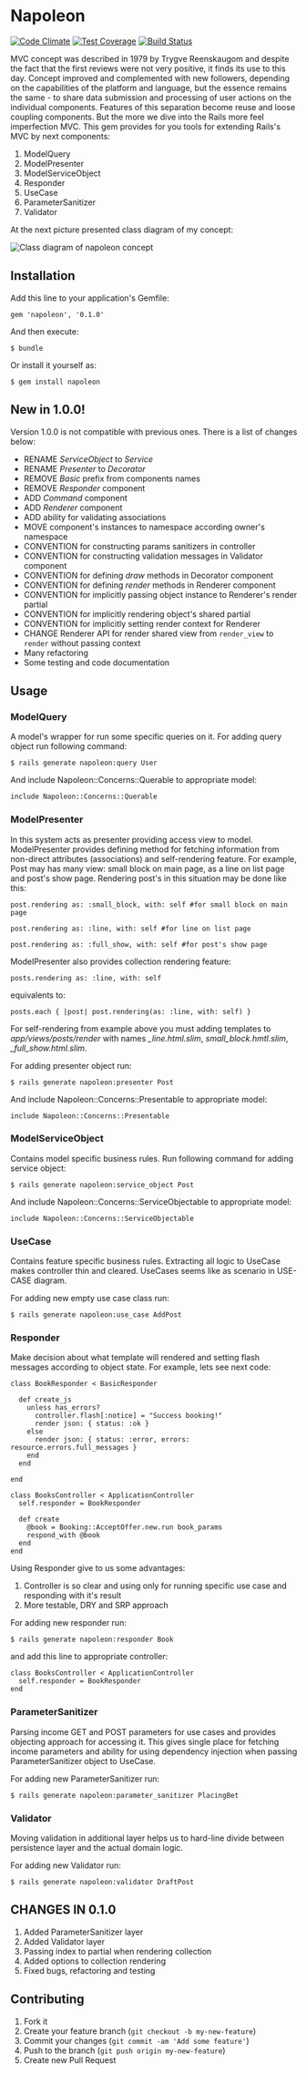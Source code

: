 # Napoleon

[![Code Climate](https://codeclimate.com/github/alterego-labs/napoleon/badges/gpa.svg)](https://codeclimate.com/github/alterego-labs/napoleon)
[![Test Coverage](https://codeclimate.com/github/alterego-labs/napoleon/badges/coverage.svg)](https://codeclimate.com/github/alterego-labs/napoleon)
[![Build Status](https://travis-ci.org/alterego-labs/napoleon.svg?branch=release_1_0_0)](https://travis-ci.org/alterego-labs/napoleon)

MVC concept was described in 1979 by Trygve Reenskaugom and despite the fact that the first reviews were not very positive, it finds its use to this day. Concept improved and complemented with new followers, depending on the capabilities of the platform and language, but the essence remains the same - to share data submission and processing of user actions on the individual components. Features of this separation become reuse and loose coupling components. But the more we dive into the Rails more feel imperfection MVC.
This gem provides for you tools for extending Rails's MVC by next components:

1. ModelQuery
2. ModelPresenter
3. ModelServiceObject
4. Responder
5. UseCase
6. ParameterSanitizer
7. Validator

At the next picture presented class diagram of my concept:

![Class diagram of napoleon concept](https://github.com/alterego-labs/napoleon/raw/master/lib/resources/alter_mvc.png "Class diagram of napoleon concept")

## Installation

Add this line to your application's Gemfile:

    gem 'napoleon', '0.1.0'

And then execute:

    $ bundle

Or install it yourself as:

    $ gem install napoleon

## New in 1.0.0!

Version 1.0.0 is not compatible with previous ones. There is a list of
changes below:

* RENAME _ServiceObject_ to _Service_
* RENAME _Presenter_ to _Decorator_
* REMOVE _Basic_ prefix from components names
* REMOVE _Responder_ component
* ADD _Command_ component
* ADD _Renderer_ component
* ADD ability for validating associations
* MOVE component's instances to namespace according owner's namespace
* CONVENTION for constructing params sanitizers in controller
* CONVENTION for constructing validation messages in Validator component
* CONVENTION for defining _draw_ methods in Decorator component
* CONVENTION for defining _render_ methods in Renderer component
* CONVENTION for implicitly passing object instance to Renderer's render
  partial
* CONVENTION for implicitly rendering object's shared partial
* CONVENTION for implicitly setting render context for Renderer
* CHANGE Renderer API for render shared view from `render_view` to
  `render` without passing context
* Many refactoring
* Some testing and code documentation

## Usage

### ModelQuery

A model's wrapper for run some specific queries on it. For adding query object run following command:

```
$ rails generate napoleon:query User
```

And include Napoleon::Concerns::Querable to appropriate model:

```
include Napoleon::Concerns::Querable
```

### ModelPresenter

In this system acts as presenter providing access view to model.
ModelPresenter provides defining method for fetching information from
non-direct attributes (associations) and self-rendering feature. For
example, Post may has many view: small block on main page, as a line on
list page and post's show page. Rendering post's in this situation may
be done like this:

```
post.rendering as: :small_block, with: self #for small block on main
page

post.rendering as: :line, with: self #for line on list page

post.rendering as: :full_show, with: self #for post's show page
```

ModelPresenter also provides collection rendering feature:

```
posts.rendering as: :line, with: self
```

equivalents to:

```
posts.each { |post| post.rendering(as: :line, with: self) }
```

For self-rendering from example above you must adding templates to _app/views/posts/render_
with names _\_line.html.slim_, _small\_block.hmtl.slim_,
_\_full\_show.html.slim_.

For adding presenter object run:

```
$ rails generate napoleon:presenter Post
```

And include Napoleon::Concerns::Presentable to appropriate model:

```
include Napoleon::Concerns::Presentable
```

### ModelServiceObject

Contains model specific business rules. Run following command for adding
service object:

```
$ rails generate napoleon:service_object Post
```

And include Napoleon::Concerns::ServiceObjectable to appropriate model:

```
include Napoleon::Concerns::ServiceObjectable
```

### UseCase

Contains feature specific business rules. Extracting all logic to
UseCase makes controller thin and cleared. UseCases seems like as
scenario in USE-CASE diagram.

For adding new empty use case class run:

```
$ rails generate napoleon:use_case AddPost
```

### Responder

Make decision about what template will rendered and setting flash messages according to object state. For example, lets see next code:

```
class BookResponder < BasicResponder

  def create_js
    unless has_errors?
      controller.flash[:notice] = "Success booking!"
      render json: { status: :ok }
    else
      render json: { status: :error, errors: resource.errors.full_messages }
    end
  end

end

class BooksController < ApplicationController
  self.responder = BookResponder

  def create
    @book = Booking::AcceptOffer.new.run book_params
    respond_with @book
  end
end
```

Using Responder give to us some advantages:

1. Controller is so clear and using only for running specific use case
   and responding with it's result
2. More testable, DRY and SRP approach

For adding new responder run:

```
$ rails generate napoleon:responder Book
```

and add this line to appropriate controller:

```
class BooksController < ApplicationController
  self.responder = BookResponder
end
```

### ParameterSanitizer

Parsing income GET and POST parameters for use cases and provides objecting approach for accessing it. This gives single place for fetching income parameters and ability for using dependency injection when passing ParameterSanitizer object to UseCase.

For adding new ParameterSanitizer run:

```
$ rails generate napoleon:parameter_sanitizer PlacingBet
```

### Validator

Moving validation in additional layer helps us to hard-line divide between persistence layer and the actual domain logic.

For adding new Validator run:

```
$ rails generate napoleon:validator DraftPost
```

## CHANGES IN 0.1.0

1. Added ParameterSanitizer layer
2. Added Validator layer
3. Passing index to partial when rendering collection
4. Added options to collection rendering
5. Fixed bugs, refactoring and testing

## Contributing

1. Fork it
2. Create your feature branch (`git checkout -b my-new-feature`)
3. Commit your changes (`git commit -am 'Add some feature'`)
4. Push to the branch (`git push origin my-new-feature`)
5. Create new Pull Request

